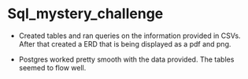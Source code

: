 # Sql_mystery_challenge

* Created tables and ran queries on the information provided in CSVs. After that created a ERD that is being displayed as a pdf and png.

* Postgres worked pretty smooth with the data provided. The tables seemed to flow well.
